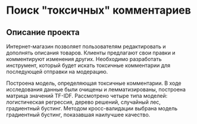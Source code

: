 # Поиск "токсичных" комментариев

## Описание проекта

Интернет-магазин позволяет пользователям редактировать и дополнять описания товаров.
Клиенты предлагают свои правки и комментируют изменения других.
Необходимо разработать инструмент, который будет искать токсичные комментарии для последующей отправки на модерацию.

Построена модель, определяющая токсичные комментарии.
В ходе исследования данные были очищены и лемматизированы, построена матрица значений TF-IDF.
Рассмотрено четыре типа моделей: логистическая регрессия, дерево решений, случайный лес, градиентный бустинг.
Методом кросс-валидации выбрана модель градиентный бустинг, показавшая наилучшее качество.